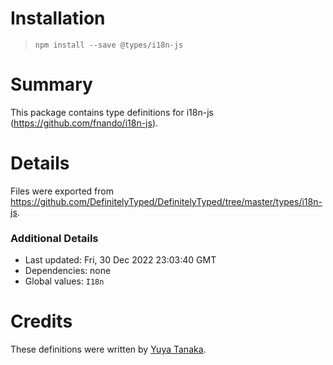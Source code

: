 # Installation
> `npm install --save @types/i18n-js`

# Summary
This package contains type definitions for i18n-js (https://github.com/fnando/i18n-js).

# Details
Files were exported from https://github.com/DefinitelyTyped/DefinitelyTyped/tree/master/types/i18n-js.

### Additional Details
 * Last updated: Fri, 30 Dec 2022 23:03:40 GMT
 * Dependencies: none
 * Global values: `I18n`

# Credits
These definitions were written by [Yuya Tanaka](https://github.com/ypresto).
